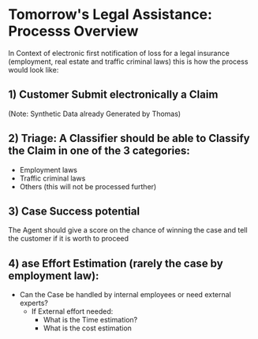 # Tomorrow's Legal Assistance: Processs Overview
In Context of electronic first notification of loss for a legal insurance  (employment, real estate and traffic criminal laws) this is how the process would look like:

## 1) Customer Submit electronically a Claim 
(Note: Synthetic Data already Generated by Thomas)
## 2) Triage: A Classifier should be able to Classify the Claim in one of the 3 categories:
- Employment laws
- Traffic criminal laws
- Others (this will not be processed further)
## 3) Case Success potential
The Agent should give a score on the chance of winning the case and tell the customer if it is worth to proceed
## 4) ase  Effort Estimation (rarely the case by employment law):
- Can the Case be handled by internal employees or need external experts?
  - If External effort needed: 	
    - What is the Time estimation?
    - What is the cost estimation
